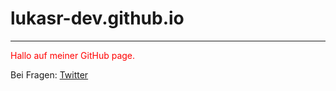 # lukasr-dev.github.io
<hr>
<p style="color:red;">Hallo auf meiner GitHub page.</p>
<p>Bei Fragen: <a href="https://twitter.com/yt_officalLUKAS">Twitter</a></p>
